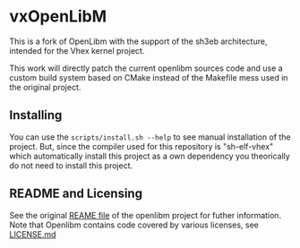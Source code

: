 # vxOpenLibM

This is a fork of OpenLibm with the support of the sh3eb architecture, intended
for the Vhex kernel project.

This work will directly patch the current openlibm sources code and use a
custom build system based on CMake instead of the Makefile mess used in the
original project.

## Installing

You can use the `scripts/install.sh --help` to see manual installation of the
project. But, since the compiler used for this repository is "sh-elf-vhex"
which automatically install this project as a own dependency you theorically do
not need to install this project.

## README and Licensing

See the original
[REAME file](https://github.com/JuliaMath/openlibm/blob/master/README.md) of
the openlibm project for futher information.
Note that Openlibm contains code covered by various licenses, see
[LICENSE.md](https://github.com/JuliaMath/openlibm/blob/master/LICENSE.md)
